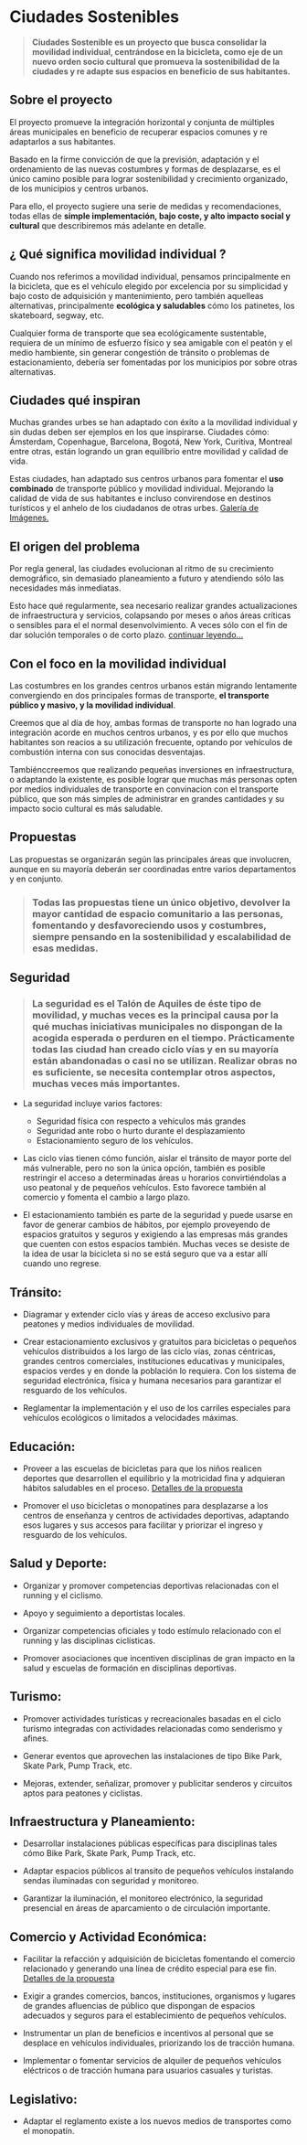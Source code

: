 # Ciudades Sostenibles

>**Ciudades Sostenible es un proyecto que busca consolidar la movilidad individual, centrándose en la bicicleta, como eje de un nuevo orden socio cultural que promueva la sostenibilidad de la ciudades y re adapte sus espacios en beneficio de sus habitantes.**

## Sobre el proyecto

El proyecto promueve la integración horizontal y conjunta de múltiples áreas municipales en beneficio de recuperar espacios comunes y re adaptarlos a sus habitantes.

Basado en la firme convicción de que la previsión, adaptación y el ordenamiento de las nuevas costumbres y formas de desplazarse, es el único camino posible para lograr sostenibilidad y crecimiento organizado, de los municipios y centros urbanos.

Para ello, el proyecto sugiere una serie de medidas y recomendaciones, todas ellas de **simple implementación, bajo coste, y alto impacto social y cultural** que describiremos más adelante en detalle.

## ¿ Qué significa movilidad individual ?
Cuando nos referimos a movilidad individual, pensamos principalmente en la bicicleta, que es el vehículo elegido por excelencia por su simplicidad y bajo costo de adquisición y mantenimiento, pero también aquelleas alternativas, principalmente **ecológica y saludables** cómo los patinetes, los skateboard, segway, etc.

Cualquier forma de transporte que sea ecológicamente sustentable, requiera de un mínimo de esfuerzo físico y sea amigable con el peatón y el medio hambiente, sin generar congestión de tránsito o problemas de estacionamiento, debería ser fomentadas por los municipios por sobre otras alternativas.

## Ciudades qué inspiran
Muchas grandes urbes se han adaptado con éxito a la movilidad individual y sin dudas deben ser ejemplos en los que inspirarse. Ciudades cómo: Ámsterdam, Copenhague, Barcelona, Bogotá, New York, Curitiva, Montreal entre otras, están logrando un gran equilibrio entre movilidad y calidad de vida. 

Estas ciudades, han adaptado sus centros urbanos para fomentar el **uso combinado** de transporte público y movilidad individual. Mejorando la calidad de vida de sus habitantes e incluso convirendose en destinos turísticos y el anhelo de los ciudadanos de otras urbes.
[Galería de Imágenes.](post/cuidades_que_inspiran.md)

## El origen del problema
Por regla general, las ciudades evolucionan al ritmo de su crecimiento demográfico, sin demasiado planeamiento a futuro y atendiendo sólo las necesidades más inmediatas.

Esto hace qué regularmente, sea necesario realizar grandes actualizaciones de infraestructura y servicios, colapsando por meses o años áreas críticas o sensibles para el el normal desenvolvimiento. A veces sólo con el fin de dar solución temporales o de corto plazo.
[continuar leyendo...](post/el_origen_del_problema.md)

## Con el foco en la movilidad individual
Las costumbres en los grandes centros urbanos están migrando lentamente convergiendo en dos principales formas de transporte, **el transporte público y masivo, y la movilidad individual**.

Creemos que al día de hoy, ambas formas de transporte no han logrado una integración acorde en muchos centros urbanos, y es por ello que muchos habitantes son reacios a su utilización frecuente, optando por vehículos de combustión interna con sus conocidas desventajas.

Tambiénccreemos que realizando pequeñas inversiones en infraestructura, o adaptando la existente, es posible lograr que muchas más personas opten por medios individuales de transporte en convinacion con el transporte público, que son más simples de administrar en grandes cantidades y su impacto socio cultural es más saludable.

## Propuestas
Las propuestas se organizarán según las principales áreas que involucren, aunque en su mayoría deberán ser coordinadas entre varios departamentos y en conjunto.

>### Todas las propuestas tiene un único objetivo, devolver la mayor cantidad de espacio comunitario a las personas, fomentando y desfavoreciendo usos y costumbres, siempre pensando en la sostenibilidad y escalabilidad de esas medidas.

## Seguridad

>### La seguridad es el Talón de Aquiles de éste tipo de movilidad, y muchas veces es la principal causa por la qué muchas iniciativas municipales no dispongan de la acogida esperada o perduren en el tiempo. Prácticamente todas las ciudad han creado ciclo vías y en su mayoría están abandonadas o casi no se utilizan. Realizar obras no es suficiente, se necesita contemplar otros aspectos, muchas veces más importantes.

- La seguridad incluye varios factores:
	- Seguridad física con respecto a vehículos más grandes
	- Seguridad ante robo o hurto durante el desplazamiento 
	- Estacionamiento seguro de los vehículos.

- Las ciclo vías tienen cómo función, aislar el tránsito de mayor porte del más vulnerable, pero no son la única opción, también es posible restringir el acceso a determinadas áreas u horarios convirtiéndolas a uso peatonal y de pequeños vehículos. Esto favorece también al comercio y fomenta el cambio a largo plazo.

- El estacionamiento también es parte de la seguridad y puede usarse en favor de generar cambios de hábitos, por ejemplo proveyendo de espacios gratuitos y seguros y exigiendo a las empresas más grandes que cuenten con estos espacios también. Muchas veces se desiste de la idea de usar la bicicleta si no se está seguro que va a estar allí cuando uno regrese.

## Tránsito:

- Diagramar y extender ciclo vías y áreas de acceso exclusivo para peatones y medios individuales de movilidad.

- Crear estacionamiento exclusivos y gratuitos para bicicletas o pequeños vehículos distribuidos a los largo de las ciclo vías, zonas céntricas, grandes centros comerciales, instituciones educativas y municipales, espacios verdes y en donde la población lo requiera. Con los sistema de seguridad electrónica, física y humana necesarios para garantizar el resguardo de los vehículos.

- Reglamentar la implementación y el uso de los carriles especiales para vehículos ecológicos o limitados a velocidades máximas.
 
## Educación:

- Proveer a las escuelas de bicicletas para que los niños realicen deportes que desarrollen el equilibrio y la motricidad fina y adquieran hábitos saludables en el proceso.
[Detalles de la propuesta](post/educacion__promocion.md)

- Promover el uso bicicletas o monopatines para desplazarse a los centros de enseñanza y centros de actividades deportivas, adaptando esos lugares y sus accesos para facilitar y priorizar el ingreso y resguardo de los vehículos. 
 
## Salud y Deporte:

- Organizar y promover competencias deportivas relacionadas con el running y el ciclismo.

- Apoyo y seguimiento a deportistas locales.

- Organizar competencias oficiales y todo estímulo relacionado con el running y las disciplinas ciclísticas.

- Promover asociaciones que incentiven disciplinas de gran impacto en la salud y escuelas de formación en disciplinas deportivas.  
 
## Turismo:

- Promover actividades turísticas y recreacionales basadas en el ciclo turismo integradas con actividades relacionadas como senderismo y afines.

- Generar eventos que aprovechen las instalaciones de tipo Bike Park, Skate Park, Pump Track, etc.

- Mejoras, extender, señalizar, promover y publicitar senderos y circuitos aptos para peatones y ciclistas. 
 
## Infraestructura y Planeamiento:

- Desarrollar instalaciones públicas específicas para disciplinas tales cómo Bike Park, Skate Park, Pump Track, etc.
  
- Adaptar espacios públicos al transito de pequeños vehículos instalando sendas iluminadas con seguridad y monitoreo.

- Garantizar la iluminación, el monitoreo electrónico, la seguridad presencial en áreas de aparcamiento o de circulación importante.
 
## Comercio y Actividad Económica:

- Facilitar la refacción y adquisición de bicicletas fomentando el comercio relacionado y generando una línea de crédito especial para ese fin.
 [Detalles de la propuesta](post/propuestas__comercio__creditos.md)

- Exigir a grandes comercios, bancos, instituciones, organismos y lugares de grandes afluencias de público que dispongan de espacios adecuados y seguros para el establecimiento de pequeños vehículos.

- Instrumentar un plan de beneficios e incentivos al personal que se desplace en vehículos individuales, priorizando los de tracción humana.

- Implementar o fomentar servicios de alquiler de pequeños vehículos eléctricos o de tracción humana para usuarios casuales y turistas. 
 
## Legislativo:

- Adaptar el reglamento existe a los nuevos medios de transportes como el monopatín.
